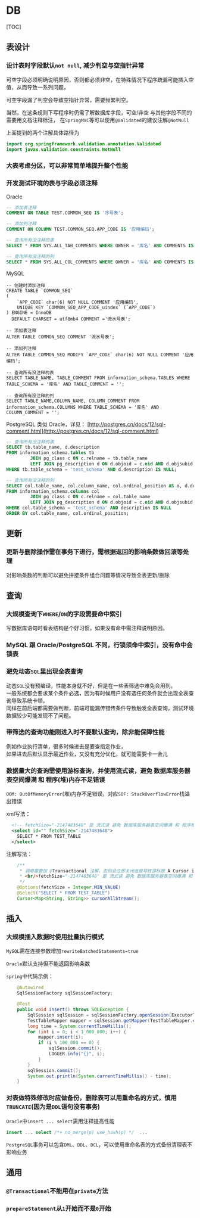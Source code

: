 # DB

[TOC]



## 表设计

### 设计表时字段默认`not null`, 减少判空与空指针异常

可空字段必须明确说明原因，否则都必须非空，在特殊情况下程序疏漏可能插入空值，从而导致一系列问题。

可空字段漏了判空会导致空指针异常，需要频繁判空。

当然，在这条规则下写程序时仍需了解数据库字段，可空/非空 与其他字段不同的需要用文档注释标注，
在`SpringMVC`等可以使用`@Validated`的建议注解`@NotNull`

上面提到的两个注解具体路径为
```java
import org.springframework.validation.annotation.Validated
import javax.validation.constraints.NotNull
```


### 大表考虑分区，可以非常简单地提升整个性能


### 开发测试环境的表与字段必须注释

Oracle
```sql
-- 添加表注释
COMMENT ON TABLE TEST.COMMON_SEQ IS '序号表';

-- 添加列注释
COMMENT ON COLUMN TEST.COMMON_SEQ.APP_CODE IS '应用编码';

-- 查询所有没注释的表
SELECT * FROM SYS.ALL_TAB_COMMENTS WHERE OWNER = '库名' AND COMMENTS IS NULL;

-- 查询所有没注释的列
SELECT * FROM SYS.ALL_COL_COMMENTS WHERE OWNER = '库名' AND COMMENTS IS NULL;
```

MySQL
```MySQL
-- 创建时添加注释
CREATE TABLE `COMMON_SEQ`
(
    `APP_CODE` char(6) NOT NULL COMMENT '应用编码',
    UNIQUE KEY `COMMON_SEQ_APP_CODE_uindex` (`APP_CODE`)
) ENGINE = InnoDB
  DEFAULT CHARSET = utf8mb4 COMMENT ='流水号表';

-- 添加表注释
ALTER TABLE COMMON_SEQ COMMENT '流水号表';

-- 添加列注释
ALTER TABLE COMMON_SEQ MODIFY `APP_CODE` char(6) NOT NULL COMMENT '应用编码';

-- 查询所有没注释的表
SELECT TABLE_NAME, TABLE_COMMENT FROM information_schema.TABLES WHERE TABLE_SCHEMA = '库名' AND TABLE_COMMENT = '';

-- 查询所有没注释的列
SELECT TABLE_NAME,COLUMN_NAME, COLUMN_COMMENT FROM information_schema.COLUMNS WHERE TABLE_SCHEMA = '库名' AND COLUMN_COMMENT = '';
```

PostgreSQL 类似 Oracle，详见：
[http://postgres.cn/docs/12/sql-comment.html](http://postgres.cn/docs/12/sql-comment.html)
```sql
-- 查询所有没注释的表
SELECT tb.table_name, d.description
FROM information_schema.tables tb
         JOIN pg_class c ON c.relname = tb.table_name
         LEFT JOIN pg_description d ON d.objoid = c.oid AND d.objsubid = '0'
WHERE tb.table_schema = 'test_schema' AND d.description IS NULL;

-- 查询所有没注释的列
SELECT col.table_name, col.column_name, col.ordinal_position AS o, d.description
FROM information_schema.columns col
         JOIN pg_class c ON c.relname = col.table_name
         LEFT JOIN pg_description d ON d.objoid = c.oid AND d.objsubid = col.ordinal_position
WHERE col.table_schema = 'test_schema' AND description IS NULL
ORDER BY col.table_name, col.ordinal_position;
```



## 更新

### 更新与删除操作需在事务下进行，需根据返回的影响条数做回滚等处理

对影响条数的判断可以避免拼接条件组合问题等情况导致全表更新/删除



## 查询

### 大规模查询下`WHERE`/`ON`的字段需要命中索引

写数据库语句时看表结构是个好习惯，如果没有命中需注释说明原因。


### MySQL 跟 Oracle/PostgreSQL 不同，行锁须命中索引，没有命中会锁表


### 避免动态`SQL`里出现全表查询

动态`SQL`没有预编译，性能本身就不好，但是在一些表筛选中难免会用到。\
一般系统都会要求某个条件必选，因为有时候用户没有选任何条件就会出现全表查询导致系统卡顿。\
同样在前后端都需要做判断，前端可能漏传错传条件导致触发全表查询，测试环境数据较少可能发现不了问题。


### 带筛选的查询功能刚进入时不要默认查询，除非能保障性能

例如作业执行清单，很多时候进去是要查指定作业，\
如果进去后默认显示最近作业，又没有充分优化，就可能需要卡一会儿


### 数据量大的查询需使用游标查询，并使用流式读，避免 数据库服务器表空间爆满 和 程序(堆)内存不足错误

`OOM: OutOfMemoryError`(堆)内存不足错误，对应`SOF: StackOverflowError`栈溢出错误

xml写法：
```xml
  <!-- fetchSize="-2147483648" 是 流式读 避免 数据库服务器表空间爆满 和 程序堆内存不足错误 -->
  <select id="" fetchSize="-2147483648">
    SELECT * FROM TEST_TABLE
  </select>
```

注解写法：
```java
    /**
     * 调用需要加 @Transactional 注解，否则会立即关闭连接导致游标报 A Cursor is already closed.
     * <br/>fetchSize="-2147483648" 是 流式读 避免 数据库服务器表空间爆满 和 程序堆内存不足错误
     */
    @Options(fetchSize = Integer.MIN_VALUE)
    @Select("SELECT * FROM TEST_TABLE")
    Cursor<Map<String, String>> cursorAllStream();
```



## 插入

### 大规模插入数据时使用批量执行模式

`MySQL`需在连接参数增加`rewriteBatchedStatements=true`

`Oracle`默认支持但不能返回影响条数

`spring`中代码示例：
```java
    @Autowired
    SqlSessionFactory sqlSessionFactory;

    @Test
    public void insert() throws SQLException {
        SqlSession sqlSession = sqlSessionFactory.openSession(ExecutorType.BATCH, false);
        TestTableMapper mapper = sqlSession.getMapper(TestTableMapper.class);
        long time = System.currentTimeMillis();
        for (int i = 0; i < 1_000_000; i++) {
            mapper.insert(i);
            if (i % 100_000 == 0) {
                sqlSession.commit();
                LOGGER.info("{}", i);
            }
        }
        sqlSession.commit();
        System.out.println(System.currentTimeMillis() - time);
    }
```


### 对表做特殊修改时应做备份，删除表可以用重命名的方式，慎用`TRUNCATE`(因为是`DDL`语句没有事务)

`Oracle`中`insert ... select`需用注释提高性能
```sql
insert ... select /*+ no_merge(p) use_hash(p) */  ...
```

`PostgreSQL`事务可以包含`DML`、`DDL`、`DCL`，可以使用重命名表的方式备份清理表不影响业务



## 通用

### `@Transactional`不能用在`private`方法

### `prepareStatement`从`1`开始而不是`0`开始
